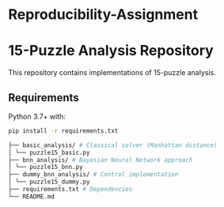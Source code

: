 # Reproducibility-Assignment
# 15-Puzzle Analysis Repository

This repository contains implementations of 15-puzzle analysis.

## Requirements
Python 3.7+ with:
```bash
pip install -r requirements.txt

├── basic_analysis/ # Classical solver (Manhattan distance)
│ └── puzzle15_basic.py
├── bnn_analysis/ # Bayesian Neural Network approach
│ └── puzzle15_bnn.py
├── dummy_bnn_analysis/ # Control implementation
│ └── puzzle15_dummy.py
├── requirements.txt # Dependencies
└── README.md
